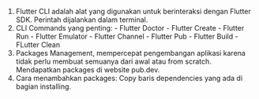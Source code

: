 1. Flutter CLI adalah alat yang digunakan untuk berinteraksi dengan Flutter SDK. Perintah dijalankan dalam terminal.
2. CLI Commands yang penting: - Flutter Doctor  - Flutter Create  - Flutter Run  - Flutter Emulator  - Flutter Channel  - Flutter Pub  - Flutter Build  - FLutter Clean
3. Packages Management, mempercepat pengembangan aplikasi karena tidak perlu membuat semuanya dari awal atau from scratch. Mendapatkan packages di website pub.dev.
4. Cara menambahkan packages: Copy baris dependencies yang ada di bagian installing. 